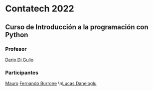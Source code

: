 # Contatech 2022

## Curso de Introducción a la programación con Python

### Profesor
[Dario Di Gulio](https://github.com/DarioDiGulio)

### Participantes
[Mauro](https://github.com/MauroCasti)
[Fernando Burrone](https://github.com/ferburrone)
\n[Lucas Daneloglu](https://github.com/lucasdaneloglu)

